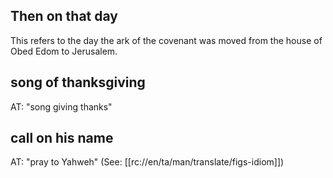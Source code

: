## Then on that day ##

This refers to the day the ark of the covenant was moved from the house of Obed Edom to Jerusalem.

## song of thanksgiving ##

AT: "song giving thanks"

## call on his name ##

AT: "pray to Yahweh" (See: [[rc://en/ta/man/translate/figs-idiom]])